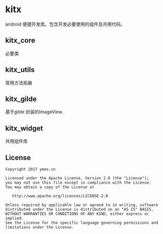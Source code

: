 # kitx
android 便捷开发库。包含开发必要使用的组件及共用代码。


## kitx_core
必要类

## kitx_utils
常用方法拓展

## kitx_gilde
基于gilde 封装的ImageView.

## kitx_widget
共用组件库

License
-------

    Copyright 2017 ymex.cn

    Licensed under the Apache License, Version 2.0 (the "License");
    you may not use this file except in compliance with the License.
    You may obtain a copy of the License at

       http://www.apache.org/licenses/LICENSE-2.0

    Unless required by applicable law or agreed to in writing, software
    distributed under the License is distributed on an "AS IS" BASIS,
    WITHOUT WARRANTIES OR CONDITIONS OF ANY KIND, either express or implied.
    See the License for the specific language governing permissions and
    limitations under the License.